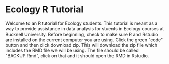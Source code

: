# Ecology R Tutorial

Welcome to an R tutorial for Ecology students. This tutorial is meant as a way to provide assistance in data analysis for stuents in Ecology courses at Bucknell University. Before beginning, check to make sure R and Rstudio are installed on the current computer you are using. Click the green "code" button and then click download zip. This will download the zip file which includes the RMD file we will be using. The file should be called "BACKUP.Rmd", click on that and it should open the RMD in Rstudio.



